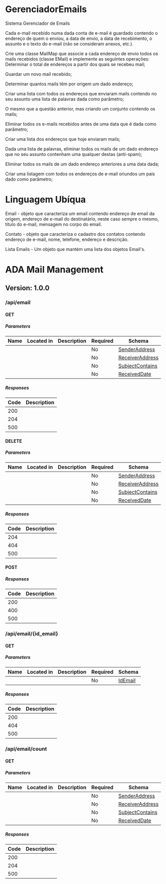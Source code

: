 # GerenciadorEmails
Sistema Gerenciador de Emails

Cada e-mail recebido numa dada conta de e-mail é guardado contendo o endereço de quem o enviou, a data de envio, a data de recebimento, o assunto e o texto do e-mail (não se consideram anexos, etc.).

Crie uma classe MailMap que associe a cada endereço de envio todos os mails recebidos (classe EMail) e implemente as seguintes operações:
Determinar o total de endereços a partir dos quais se recebeu mail;

Guardar um novo mail recebido;

Determinar quantos mails têm por origem um dado endereço;

Criar uma lista com todos os endereços que enviaram mails contendo no seu assunto uma lista de palavras dada como parâmetro;

O mesmo que a questão anterior, mas criando um conjunto contendo os mails;

Eliminar todos os e-mails recebidos antes de uma data que é dada como parâmetro;

Criar uma lista dos endereços que hoje enviaram mails;

Dada uma lista de palavras, eliminar todos os mails de um dado endereço que no seu assunto contenham uma qualquer destas (anti-spam);

Eliminar todos os mails de um dado endereço anteriores a uma data dada;

Criar uma listagem com todos os endereços de e-mail oriundos um país dado como parâmetro;


# Linguagem Ubíqua

Email - objeto que caracteriza um email contendo endereço de email da origem, endereço de e-mail do destinatário, neste caso sempre o mesmo, título do e-mail, mensagem no corpo do email.

Contato - objeto que caracteriza o cadastro dos contatos contendo endereço de e-mail, nome, telefone, endereço e descrição.

Lista Emails - Um objeto que mantém uma lista dos objetos Email's.

# ADA Mail Management
## Version: 1.0.0

### /api/email

#### GET
##### Parameters

| Name | Located in | Description | Required | Schema |
| ---- | ---------- | ----------- | -------- | ---- |
|  |  |  | No | [SenderAddress](#SenderAddress) |
|  |  |  | No | [ReceiverAddress](#ReceiverAddress) |
|  |  |  | No | [SubjectContains](#SubjectContains) |
|  |  |  | No | [ReceivedDate](#ReceivedDate) |

##### Responses

| Code | Description |
| ---- | ----------- |
| 200 |  |
| 204 |  |
| 500 |  |

#### DELETE
##### Parameters

| Name | Located in | Description | Required | Schema |
| ---- | ---------- | ----------- | -------- | ---- |
|  |  |  | No | [SenderAddress](#SenderAddress) |
|  |  |  | No | [ReceiverAddress](#ReceiverAddress) |
|  |  |  | No | [SubjectContains](#SubjectContains) |
|  |  |  | No | [ReceivedDate](#ReceivedDate) |

##### Responses

| Code | Description |
| ---- | ----------- |
| 204 |  |
| 404 |  |
| 500 |  |

#### POST
##### Responses

| Code | Description |
| ---- | ----------- |
| 200 |  |
| 400 |  |
| 500 |  |

### /api/email/{id_email}

#### GET
##### Parameters

| Name | Located in | Description | Required | Schema |
| ---- | ---------- | ----------- | -------- | ---- |
|  |  |  | No | [IdEmail](#IdEmail) |

##### Responses

| Code | Description |
| ---- | ----------- |
| 200 |  |
| 404 |  |
| 500 |  |

### /api/email/count

#### GET
##### Parameters

| Name | Located in | Description | Required | Schema |
| ---- | ---------- | ----------- | -------- | ---- |
|  |  |  | No | [SenderAddress](#SenderAddress) |
|  |  |  | No | [ReceiverAddress](#ReceiverAddress) |
|  |  |  | No | [SubjectContains](#SubjectContains) |
|  |  |  | No | [ReceivedDate](#ReceivedDate) |

##### Responses

| Code | Description |
| ---- | ----------- |
| 200 |  |
| 204 |  |
| 500 |  |

